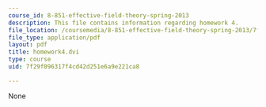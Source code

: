 ```yaml
---
course_id: 8-851-effective-field-theory-spring-2013
description: This file contains information regarding homework 4.
file_location: /coursemedia/8-851-effective-field-theory-spring-2013/7f29f096317f4cd42d251e6a9e221ca8_MIT8_851S13_homework4.pdf
file_type: application/pdf
layout: pdf
title: homework4.dvi
type: course
uid: 7f29f096317f4cd42d251e6a9e221ca8

---
```

None